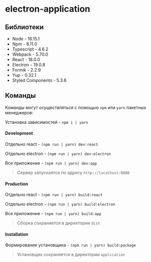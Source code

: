 # electron-application

## Библиотеки

- Node - 16.15.1
- Npm - 8.11.0
- Typescript - 4.6.2
- Webpack - 5.70.0
- React - 18.0.0
- Electron - 19.0.8
- Formik - 2.2.9
- Yup - 0.32.1
- Styled Components - 5.3.6

## Команды

Команды могут осуществляться с помощью `npm` или `yarn` пакетных менеджеров:

Установка зависимостей - `npm i | yarn`

#### Development

Отдельно react - `(npm run | yarn) dev:react`

Отдельно electron - `(npm run | yarn) dev:electron`

Все приложение - `(npm run | yarn) dev:app`

> Сервер запускается по адресу `http://localhost:8080`

#### Production

Отдельно react - `(npm run | yarn) build:react`

Отдельно electron - `(npm run | yarn) build:electron`

Все приложение - `(npm run | yarn) build:app`

> Сборка сохраняется в директории `dist`

#### Installation

Формирование установщика - `(npm run | yarn) build:package`

> Установщих сохраняется в директории `application`
